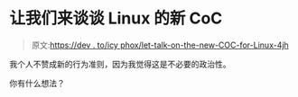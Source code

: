 # 让我们来谈谈 Linux 的新 CoC

> 原文:[https://dev . to/icy phox/let-talk-on-the-new-COC-for-Linux-4jh](https://dev.to/icyphox/lets-talk-about-the-new-coc-for-linux-4jh)

我个人不赞成新的行为准则，因为我觉得这是不必要的政治性。

你有什么想法？
